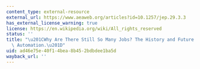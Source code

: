 ```yaml
---
content_type: external-resource
external_url: https://www.aeaweb.org/articles?id=10.1257/jep.29.3.3
has_external_license_warning: true
license: https://en.wikipedia.org/wiki/All_rights_reserved
status: ''
title: "\u201CWhy Are There Still So Many Jobs? The History and Future of Workplace\
  \ Automation.\u201D"
uid: ad46e75e-40f1-4bea-8b45-2bdbdee1ba5d
wayback_url: ''
---
```

